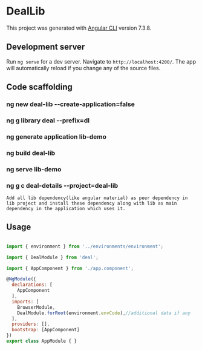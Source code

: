 # DealLib

This project was generated with [Angular CLI](https://github.com/angular/angular-cli) version 7.3.8.

## Development server

Run `ng serve` for a dev server. Navigate to `http://localhost:4200/`. The app will automatically reload if you change any of the source files.

## Code scaffolding

### ng new deal-lib --create-application=false

### ng g library deal --prefix=dl
### ng generate application lib-demo

### ng build deal-lib

### ng serve lib-demo

### ng g c deal-details --project=deal-lib
`Add all lib dependency(like angular material) as peer dependency in lib project and install these dependency along with lib as main dependency in the application which uses it.`

## Usage
```javascript

import { environment } from '../environments/environment';

import { DealModule } from 'deal';

import { AppComponent } from './app.component';

@NgModule({
  declarations: [
    AppComponent
  ],
  imports: [
    BrowserModule,
    DealModule.forRoot(environment.envCode),//additional data if any
  ],
  providers: [],
  bootstrap: [AppComponent]
})
export class AppModule { }
```